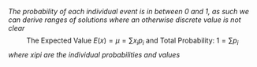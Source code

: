 *The probability of each individual event is in between 0 and 1, as such we can derive ranges of solutions where an otherwise discrete value is not clear*
$$\text{The Expected Value }E(x)=\mu=\sum\limits{}{x_{i}p_{i}}\text{ and Total Probability: }1=\sum\limits{}{p_{i}}$$
*where xipi are the individual probabilities and values*
